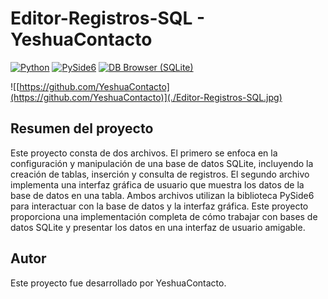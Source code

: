 # Editor-Registros-SQL - YeshuaContacto
[![Python](https://img.shields.io/badge/Python-3776AB?style=for-the-badge&logo=python&logoColor=white&labelColor=101010)]()
[![PySide6](https://img.shields.io/badge/PySide6-Qt-4A90E2?style=for-the-badge&logo=qt&logoColor=white&labelColor=101010)](https://wiki.qt.io/Qt_for_Python)
[![DB Browser (SQLite)](https://img.shields.io/badge/DB_Browser_(SQLite)-003B57?style=for-the-badge&logo=sqlite&logoColor=white&labelColor=101010)](https://github.com/sqlitebrowser/sqlitebrowser)

![[https://github.com/YeshuaContacto](https://github.com/YeshuaContacto)](./Editor-Registros-SQL.jpg)

## Resumen del proyecto

Este proyecto consta de dos archivos. El primero se enfoca en la configuración y manipulación de una base de datos SQLite, incluyendo la creación de tablas, inserción y consulta de registros. El segundo archivo implementa una interfaz gráfica de usuario que muestra los datos de la base de datos en una tabla. Ambos archivos utilizan la biblioteca PySide6 para interactuar con la base de datos y la interfaz gráfica. Este proyecto proporciona una implementación completa de cómo trabajar con bases de datos SQLite y presentar los datos en una interfaz de usuario amigable.

## Autor

Este proyecto fue desarrollado por YeshuaContacto.
  
